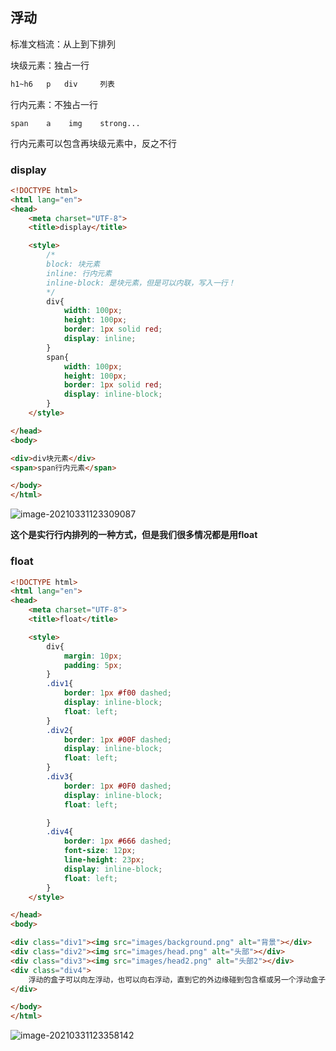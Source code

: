 ## 浮动

标准文档流：从上到下排列

块级元素：独占一行

```html
h1~h6	p	div		列表
```

行内元素：不独占一行

```
span    a    img    strong...
```

行内元素可以包含再块级元素中，反之不行



### display

```html
<!DOCTYPE html>
<html lang="en">
<head>
    <meta charset="UTF-8">
    <title>display</title>

    <style>
        /*
        block: 块元素
        inline: 行内元素
        inline-block: 是块元素，但是可以内联，写入一行！
        */
        div{
            width: 100px;
            height: 100px;
            border: 1px solid red;
            display: inline;
        }
        span{
            width: 100px;
            height: 100px;
            border: 1px solid red;
            display: inline-block;
        }
    </style>

</head>
<body>

<div>div块元素</div>
<span>span行内元素</span>

</body>
</html>
```

![image-20210331123309087](https://img2020.cnblogs.com/blog/2213660/202103/2213660-20210331123310013-180699636.png) 

**这个是实行行内排列的一种方式，但是我们很多情况都是用float** 



### float

```html
<!DOCTYPE html>
<html lang="en">
<head>
    <meta charset="UTF-8">
    <title>float</title>

    <style>
        div{
            margin: 10px;
            padding: 5px;
        }
        .div1{
            border: 1px #f00 dashed;
            display: inline-block;
            float: left;
        }
        .div2{
            border: 1px #00F dashed;
            display: inline-block;
            float: left;
        }
        .div3{
            border: 1px #0F0 dashed;
            display: inline-block;
            float: left;

        }
        .div4{
            border: 1px #666 dashed;
            font-size: 12px;
            line-height: 23px;
            display: inline-block;
            float: left;
        }
    </style>

</head>
<body>

<div class="div1"><img src="images/background.png" alt="背景"></div>
<div class="div2"><img src="images/head.png" alt="头部"></div>
<div class="div3"><img src="images/head2.png" alt="头部2"></div>
<div class="div4">
    浮动的盒子可以向左浮动，也可以向右浮动，直到它的外边缘碰到包含框或另一个浮动盒子为止。
</div>

</body>
</html>
```

![image-20210331123358142](https://img2020.cnblogs.com/blog/2213660/202103/2213660-20210331123359267-197506244.png) 

